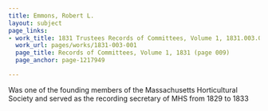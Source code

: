```yaml
---
title: Emmons, Robert L.
layout: subject
page_links:
- work_title: 1831 Trustees Records of Committees, Volume 1, 1831.003.001
  work_url: pages/works/1831-003-001
  page_title: Records of Committees, Volume 1, 1831 (page 009)
  page_anchor: page-1217949

---
```

<p>Was one of the founding members of the Massachusetts Horticultural Society and served as the recording secretary of MHS from 1829 to 1833</p>